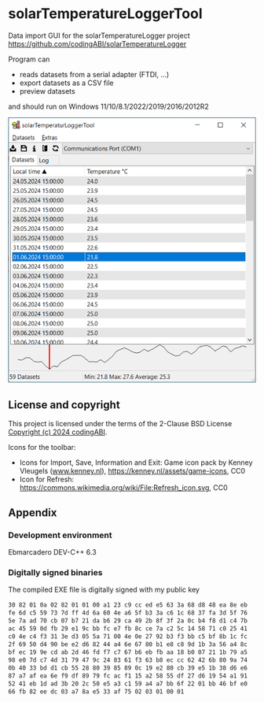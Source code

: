 # solarTemperatureLoggerTool

Data import GUI for the solarTemperatureLogger project https://github.com/codingABI/solarTemperatureLogger

Program can
- reads datasets from a serial adapter (FTDI, ...)
- export datasets as a CSV file
- preview datasets

and should run on Windows 11/10/8.1/2022/2019/2016/2012R2

![Screenshot of main window](assets/images/solarTemperatureLoggerTool.png)

## License and copyright
This project is licensed under the terms of the 2-Clause BSD License [Copyright (c) 2024 codingABI](LICENSE). 

Icons for the toolbar:
- Icons for Import, Save, Information and Exit: Game icon pack by Kenney Vleugels (www.kenney.nl), https://kenney.nl/assets/game-icons, CC0
- Icon for Refresh: https://commons.wikimedia.org/wiki/File:Refresh_icon.svg, CC0

## Appendix

### Development environment
Ebmarcadero DEV-C++ 6.3

### Digitally signed binaries
The compiled EXE file is digitally signed with my public key 
```
30 82 01 0a 02 82 01 01 00 a1 23 c9 cc ed e5 63 3a 68 d8 48 ea 8e eb fe 6d c5 59 73 7d ff 4d 6a 60 4e a6 5f b3 3a c6 1c 68 37 fa 3d 5f 76 5e 7a ad 70 cb 07 b7 21 da b6 29 ca 49 2b 8f 3f 2a 0c b4 f8 d1 c4 7b ac 45 59 0d fb 29 e1 9c bb fc e7 fb 8c ce 7a c2 5c 14 58 71 c0 25 41 c0 4e c4 f3 31 3e d3 05 5a 71 00 4e 0e 27 92 b3 f3 bb c5 bf 8b 1c fc 2f 69 50 d4 90 be e2 d6 82 44 a4 6e 67 80 b1 e8 c8 9d 1b 3a 56 a4 8c bf ec 19 9e cd ab 2d 46 fd f7 c7 67 b6 eb fb aa 18 b0 07 21 1b 79 a5 98 e0 7d c7 4d 31 79 47 9c 24 83 61 f3 63 b8 ec cc 62 42 6b 80 9a 74 0b 40 33 bd d1 cb 55 28 80 39 85 89 0c 19 e2 80 cb 39 e5 1b 38 d6 e6 87 a7 af ea 6e f9 df 89 79 fc ac f1 15 a2 58 55 df 27 d6 19 54 a1 91 52 41 eb 1d ad 3b 20 2c 50 e5 a3 c1 59 a4 a7 bb 6f 22 01 bb 46 bf e0 66 fb 82 ee dc 03 a7 8a e5 33 af 75 02 03 01 00 01
```
